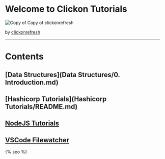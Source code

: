 # Welcome to Clickon Tutorials

![Copy of Copy of clickonrefresh](https://user-images.githubusercontent.com/72121107/116966814-4747aa80-acb1-11eb-97ea-13fd2c6fe575.gif)



by [clickonrefresh](https://github.com/clickonrefresh)

----------------------------------------------------------------------
# Contents

## [Data Structures](Data Structures/0. Introduction.md)

## [Hashicorp Tutorials](Hashicorp Tutorials/README.md)

## [NodeJS Tutorials](Nodejs/README.md)

## [VSCode Filewatcher](VSCode/README.md)


 {% seo %}
 
 
